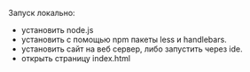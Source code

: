 Запуск локально:
- установить node.js
- установить с помощью npm пакеты less и handlebars.
- установить сайт на веб сервер, либо запустить через ide.
- открыть страницу index.html